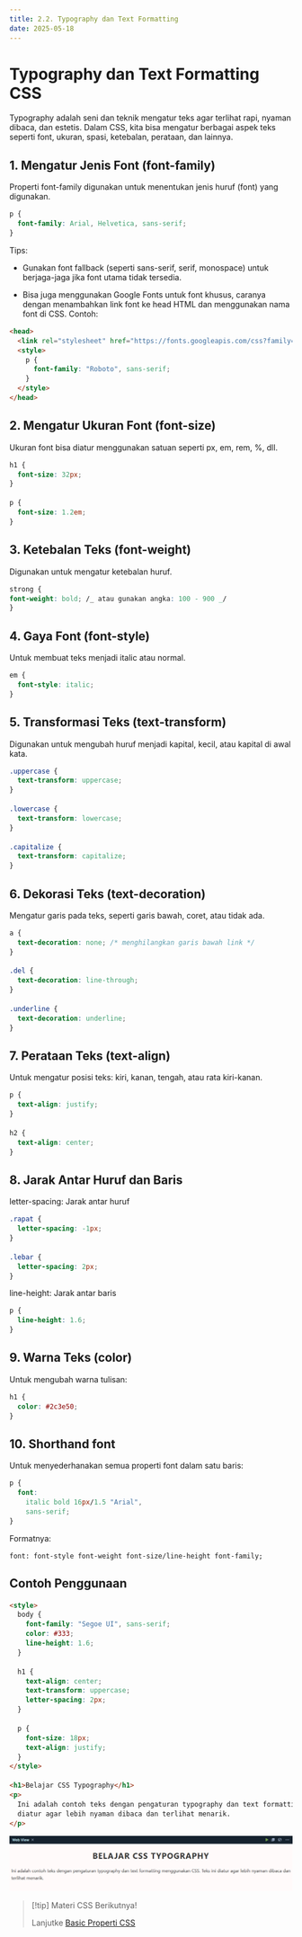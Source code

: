 ```yaml
---
title: 2.2. Typography dan Text Formatting
date: 2025-05-18
---
```


# Typography dan Text Formatting CSS

Typography adalah seni dan teknik mengatur teks agar terlihat rapi, nyaman dibaca, dan estetis. Dalam CSS, kita bisa mengatur berbagai aspek teks seperti font, ukuran, spasi, ketebalan, perataan, dan lainnya.

## 1. Mengatur Jenis Font (font-family)

Properti font-family digunakan untuk menentukan jenis huruf (font) yang digunakan.

```css
p {
  font-family: Arial, Helvetica, sans-serif;
}
```

Tips:

- Gunakan font fallback (seperti sans-serif, serif, monospace) untuk berjaga-jaga jika font utama tidak tersedia.

- Bisa juga menggunakan Google Fonts untuk font khusus, caranya dengan menambahkan link font ke head HTML dan menggunakan nama font di CSS. Contoh:

```html
<head>
  <link rel="stylesheet" href="https://fonts.googleapis.com/css?family=Roboto" />
  <style>
    p {
      font-family: "Roboto", sans-serif;
    }
  </style>
</head>
```

## 2. Mengatur Ukuran Font (font-size)

Ukuran font bisa diatur menggunakan satuan seperti px, em, rem, %, dll.

```css
h1 {
  font-size: 32px;
}

p {
  font-size: 1.2em;
}
```

## 3. Ketebalan Teks (font-weight)

Digunakan untuk mengatur ketebalan huruf.

```css
strong {
font-weight: bold; /_ atau gunakan angka: 100 - 900 _/
}
```

## 4. Gaya Font (font-style)

Untuk membuat teks menjadi italic atau normal.

```css
em {
  font-style: italic;
}
```

## 5. Transformasi Teks (text-transform)

Digunakan untuk mengubah huruf menjadi kapital, kecil, atau kapital di awal kata.

```css
.uppercase {
  text-transform: uppercase;
}

.lowercase {
  text-transform: lowercase;
}

.capitalize {
  text-transform: capitalize;
}
```

## 6. Dekorasi Teks (text-decoration)

Mengatur garis pada teks, seperti garis bawah, coret, atau tidak ada.

```css
a {
  text-decoration: none; /* menghilangkan garis bawah link */
}

.del {
  text-decoration: line-through;
}

.underline {
  text-decoration: underline;
}
```

## 7. Perataan Teks (text-align)

Untuk mengatur posisi teks: kiri, kanan, tengah, atau rata kiri-kanan.

```css
p {
  text-align: justify;
}

h2 {
  text-align: center;
}
```

## 8. Jarak Antar Huruf dan Baris

letter-spacing: Jarak antar huruf

```css
.rapat {
  letter-spacing: -1px;
}

.lebar {
  letter-spacing: 2px;
}
```

line-height: Jarak antar baris

```css
p {
  line-height: 1.6;
}
```

## 9. Warna Teks (color)

Untuk mengubah warna tulisan:

```css
h1 {
  color: #2c3e50;
}
```

## 10. Shorthand font

Untuk menyederhanakan semua properti font dalam satu baris:

```css
p {
  font:
    italic bold 16px/1.5 "Arial",
    sans-serif;
}
```

Formatnya:

```text
font: font-style font-weight font-size/line-height font-family;
```

## Contoh Penggunaan

```html
<style>
  body {
    font-family: "Segoe UI", sans-serif;
    color: #333;
    line-height: 1.6;
  }

  h1 {
    text-align: center;
    text-transform: uppercase;
    letter-spacing: 2px;
  }

  p {
    font-size: 18px;
    text-align: justify;
  }
</style>

<h1>Belajar CSS Typography</h1>
<p>
  Ini adalah contoh teks dengan pengaturan typography dan text formatting menggunakan CSS. Teks ini
  diatur agar lebih nyaman dibaca dan terlihat menarik.
</p>
```

![CSS Typography](css-typo.png)

> [!tip] Materi CSS Berikutnya!
>
> Lanjutke [Basic Properti CSS](css-3.md)
